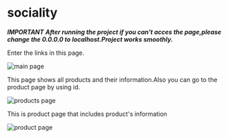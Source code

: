# sociality

***IMPORTANT*** ***After running the project if you can't acces the page,please change the 0.0.0.0 to localhost.Project works smoothly.***

Enter the links in this page.

![main page](https://user-images.githubusercontent.com/61757398/114446177-9c742d00-9bd9-11eb-8128-b46ea2e64ea3.PNG)

This page shows all products and their information.Also you can go to the product page by using id.

![products page](https://user-images.githubusercontent.com/61757398/114446394-dba27e00-9bd9-11eb-9c6e-8df7c8bed5c1.PNG)

This is product page that includes product's information

![product page](https://user-images.githubusercontent.com/61757398/114446559-0a205900-9bda-11eb-988f-b553793c3d65.PNG)
